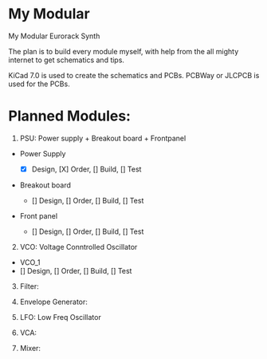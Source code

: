 # My Modular
My Modular Eurorack Synth

The plan is to build every module myself, with help from the all mighty internet to get schematics and tips.

KiCad 7.0 is used to create the schematics and PCBs.
PCBWay or JLCPCB is used for the PCBs.

# Planned Modules:

1. PSU: Power supply + Breakout board + Frontpanel
  - Power Supply 
    - [X] Design, [X] Order, [] Build, [] Test
 
  - Breakout board
    - [] Design, [] Order, [] Build, [] Test

  - Front panel
    - [] Design, [] Order, [] Build, [] Test

2. VCO: Voltage Conntrolled Oscillator
 - VCO_1
  - [] Design, [] Order, [] Build, [] Test

3. Filter:

4. Envelope Generator:

5. LFO: Low Freq Oscillator

6. VCA:

7. Mixer:

